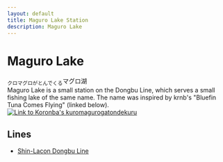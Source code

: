 ```yaml
---
layout: default
title: Maguro Lake Station
description: Maguro Lake
---
```


# Maguro Lake

<sub>クロマグロがとんでくる</sub>マグロ湖<br>
Maguro Lake is a small station on the Dongbu Line,
which serves a small fishing lake of the same name.
The name was inspired by krnb's "Bluefin Tuna Comes Flying" (linked below).
[![Link to Koronba's kuromagurogatondekuru](https://img.youtube.com/vi/ceyr4ezheOg/0.jpg)](https://www.youtube.com/watch?v=ceyr4ezheOg)

## Lines

- [Shin-Lacon Dongbu Line](/rail-lines/slcn-dongbu-line)
